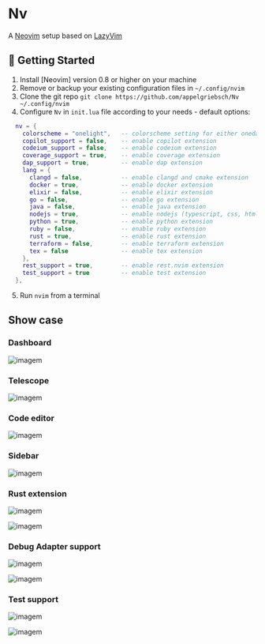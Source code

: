 # Nv

A [Neovim](https://neovim.io) setup based on [LazyVim](https://github.com/LazyVim/LazyVim)

## 🚀 Getting Started

1. Install [Neovim] version 0.8 or higher on your machine
2. Remove or backup your existing configuration files in `~/.config/nvim`
3. Clone the git repo `git clone https://github.com/appelgriebsch/Nv ~/.config/nvim`
4. Configure `Nv` in `init.lua` file according to your needs - default options:
```lua
  nv = {
    colorscheme = "onelight",   -- colorscheme setting for either onedark.nvim or github-theme
    copilot_support = false,    -- enable copilot extension
    codeium_support = false,    -- enable codeium extension
    coverage_support = true,    -- enable coverage extension
    dap_support = true,         -- enable dap extension
    lang = {
      clangd = false,           -- enable clangd and cmake extension
      docker = true,            -- enable docker extension
      elixir = false,           -- enable elixir extension
      go = false,               -- enable go extension
      java = false,             -- enable java extension
      nodejs = true,            -- enable nodejs (typescript, css, html, json) extension
      python = true,            -- enable python extension
      ruby = false,             -- enable ruby extension
      rust = true,              -- enable rust extension
      terraform = false,        -- enable terraform extension
      tex = false               -- enable tex extension
    },
    rest_support = true,        -- enable rest.nvim extension
    test_support = true         -- enable test extension
  },
```
5. Run `nvim` from a terminal

## Show case

### Dashboard

![imagem](https://github.com/appelgriebsch/Nv/assets/6803419/4cbc6ce5-2b73-4d8c-8a65-e9469e0952ec)

### Telescope

![imagem](https://github.com/appelgriebsch/Nv/assets/6803419/5abcd2c4-1c21-4dc8-acc2-a57257f35034)

### Code editor

![imagem](https://github.com/appelgriebsch/Nv/assets/6803419/87922d98-eca6-4de4-955c-b3c884bfba36)

### Sidebar

![imagem](https://github.com/appelgriebsch/Nv/assets/6803419/b215d4a7-a123-4666-a36b-c132d5f04e17)

### Rust extension

![imagem](https://github.com/appelgriebsch/Nv/assets/6803419/9f1fedd6-f461-43b8-bd12-052ead1eba23)

![imagem](https://github.com/appelgriebsch/Nv/assets/6803419/f1713bd7-7269-45e3-866b-3aeeb1cecb98)

### Debug Adapter support

![imagem](https://github.com/appelgriebsch/Nv/assets/6803419/0d103b08-d38e-4a31-994c-19776d6c173a)

![imagem](https://github.com/appelgriebsch/Nv/assets/6803419/1f8e03b8-6acb-4422-ad9b-fb3a9661588b)

### Test support

![imagem](https://github.com/appelgriebsch/Nv/assets/6803419/afb5f415-764e-4a99-a9f6-1a147839d37d)

![imagem](https://github.com/appelgriebsch/Nv/assets/6803419/07cd365f-6406-4c1d-8a79-b7c437c189ba)

